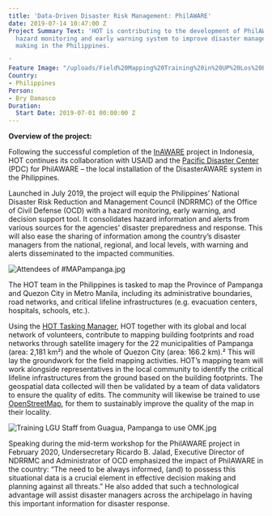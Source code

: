 ```yaml
---
title: 'Data-Driven Disaster Risk Management: PhilAWARE'
date: 2019-07-14 10:47:00 Z
Project Summary Text: 'HOT is contributing to the development of PhilAWARE, a custom
  hazard monitoring and early warning system to improve disaster management and decision
  making in the Philippines.

'
Feature Image: "/uploads/Field%20Mapping%20Training%20in%20UP%20Los%20Ban%CC%83os.jpg"
Country:
- Philippines
Person:
- Bry Damasco
Duration:
  Start Date: 2019-07-01 00:00:00 Z
---
```


**Overview of the project:**

Following the successful completion of the [InAWARE](https://www.hotosm.org/projects/disaster-early-warning-and-capacity-building-inaware) project in Indonesia, HOT continues its collaboration with USAID and the [Pacific Disaster Center](https://www.pdc.org/) (PDC) for PhilAWARE – the local installation of the DisasterAWARE system in the Philippines.

Launched in July 2019, the project will equip the Philippines’ National Disaster Risk Reduction and Management Council (NDRRMC) of the Office of Civil Defense (OCD) with a hazard monitoring, early warning, and decision support tool. It consolidates hazard information and alerts from various sources for the agencies' disaster preparedness and response. This will also ease the sharing of information among the country’s disaster managers from the national, regional, and local levels, with warning and alerts disseminated to the impacted communities.

![Attendees of #MAPampanga.jpg](/uploads/Attendees%20of%20%23MAPampanga.jpg)

The HOT team in the Philippines is tasked to map the Province of Pampanga and Quezon City in Metro Manila, including its administrative boundaries, road networks, and critical lifeline infrastructures (e.g. evacuation centers, hospitals, schools, etc.). 

Using the [HOT Tasking Manager](http://tasks.hotosm.org), HOT together with its global and local network of volunteers, contribute to mapping building footprints and road networks through satellite imagery for the 22 municipalities of Pampanga (area: 2,181 km²) and the whole of Quezon City (area: 166.2 km).² This will lay the groundwork for the field mapping activities. HOT’s mapping team will work alongside representatives in the local community to identify the critical lifeline infrastructures from the ground based on the building footprints. The geospatial data collected will then be validated by a team of data validators to ensure the quality of edits. The community will likewise be trained to use [OpenStreetMap](http://openstreetmap.org), for them to sustainably improve the quality of the map in their locality.

![Training LGU Staff from Guagua, Pampanga to use OMK.jpg](/uploads/Training%20LGU%20Staff%20from%20Guagua,%20Pampanga%20to%20use%20OMK.jpg)

Speaking during the mid-term workshop for the PhilAWARE project in February 2020, Undersecretary Ricardo B. Jalad, Executive Director of NDRRMC and Administrator of OCD emphasized the impact of PhilAWARE in the country: “The need to be always informed, (and) to possess this situational data is a crucial element in effective decision making and planning against all threats.” He also added that such a technological advantage will assist disaster managers across the archipelago in having this important information for disaster response.



